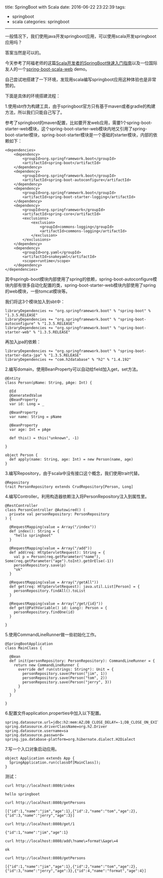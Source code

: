 title: SpringBoot with Scala
date: 2016-06-22 23:22:39
tags:
- springboot
- scala
categories: springboot

----------------

一般情况下，我们使用java开发springboot应用，可以使用scala开发springboot应用吗？

答案当然是可以的。

今天参考了阿福老师的这篇[Scala开发者的SpringBoot快速入门指南](http://afoo.me/posts/2015-07-21-scala-developers-springboot-guide.html)以及一位国际友人的一个[spring-boot-scala-web](https://github.com/bijukunjummen/spring-boot-scala-web) demo。

自己尝试地搭建了一下环境，发现用scala编写springboot应用这种体验也是非常赞的。

下面是具体的环境搭建流程：

<!--more-->

1.使用sbt作为构建工具，由于springboot官方只有基于maven或者gradle的构建方法，所以我们只能自己写了。

参考了springboot的maven配置，比如要开发web应用，需要1个spring-boot-starter-web模块，这个spring-boot-starter-web模块内地又引用了spring-boot-starter模块，spring-boot-starter模块是一个基础的starter模块，内部的依赖如下：

	<dependencies>
		<dependency>
			<groupId>org.springframework.boot</groupId>
			<artifactId>spring-boot</artifactId>
		</dependency>
		<dependency>
			<groupId>org.springframework.boot</groupId>
			<artifactId>spring-boot-autoconfigure</artifactId>
		</dependency>
		<dependency>
			<groupId>org.springframework.boot</groupId>
			<artifactId>spring-boot-starter-logging</artifactId>
		</dependency>
		<dependency>
			<groupId>org.springframework</groupId>
			<artifactId>spring-core</artifactId>
			<exclusions>
				<exclusion>
					<groupId>commons-logging</groupId>
					<artifactId>commons-logging</artifactId>
				</exclusion>
			</exclusions>
		</dependency>
		<dependency>
			<groupId>org.yaml</groupId>
			<artifactId>snakeyaml</artifactId>
			<scope>runtime</scope>
		</dependency>
	</dependencies>

其中springb-boot模块内部使用了spring的依赖，spring-boot-autoconfigure模块内部有很多自动化配置的类，spring-boot-starter-web模块内部使用了spring的web模块，一些tomcat模块等。

我们将这3个模块加入到sbt中：

	libraryDependencies += "org.springframework.boot" % "spring-boot" % "1.3.5.RELEASE"
	libraryDependencies += "org.springframework.boot" % "spring-boot-autoconfigure" % "1.3.5.RELEASE"
	libraryDependencies += "org.springframework.boot" % "spring-boot-starter-web" % "1.3.5.RELEASE"
	
再加入jpa的依赖：

	libraryDependencies += "org.springframework.boot" % "spring-boot-starter-data-jpa" % "1.3.5.RELEASE"
	libraryDependencies += "com.h2database" % "h2" % "1.4.192"
	
2.编写domain，使用BeanProperty可以自动给field加入get，set方法。

	@Entity
	class Person(pName: String, pAge: Int) {

	  @Id
	  @GeneratedValue
	  @BeanProperty
	  var id: Long = _

	  @BeanProperty
	  var name: String = pName

	  @BeanProperty
	  var age: Int = pAge

	  def this() = this("unknown", -1)

	}

	object Person {
	  def apply(name: String, age: Int) = new Person(name, age)
	}
	
3.编写Repository，由于scala中没有接口这个概念，我们使用trait代替。
	
	@Repository
	trait PersonRepository extends CrudRepository[Person, Long]
	
4.编写Controller。利用构造器依赖注入将PersonRepository注入到属性里。

	@RestController
	class PersonController @Autowired() (
	  private val personRepository: PersonRepository
	) {

	  @RequestMapping(value = Array("/index"))
	  def index(): String = {
	    "hello springboot"
	  }

	  @RequestMapping(value = Array("/add"))
	  def add(req: HttpServletRequest): String = {
	    val p = Person(req.getParameter("name"), Some(req.getParameter("age").toInt).getOrElse(-1))
	    personRepository.save(p)
	    "ok"
	  }

	  @RequestMapping(value = Array("/getAll"))
	  def get(req: HttpServletRequest): java.util.List[Person] = {
	    personRepository.findAll().toList
	  }
	  
	  @RequestMapping(value = Array("/get/{id}"))
      def get(@PathVariable() id: Long): Person = {
        personRepository.findOne(id)
      }

	}

5.使用CommandLineRunner做一些初始化工作。

	@SpringBootApplication
	class MainClass {

	  @Bean
	  def init(personRepository: PersonRepository): CommandLineRunner = {
	    return new CommandLineRunner {
	      override def run(strings: String*): Unit = {
	        personRepository.save(Person("jim", 1))
	        personRepository.save(Person("tom", 2))
	        personRepository.save(Person("jerry", 3))
	      }
	    }
	  }

	}

6.配置文件application.properties中加入以下配置。

	spring.datasource.url=jdbc:h2:mem:AZ;DB_CLOSE_DELAY=-1;DB_CLOSE_ON_EXIT=FALSE
	spring.datasource.driverClassName=org.h2.Driver
	spring.datasource.username=sa
	spring.datasource.password=
	spring.jpa.database-platform=org.hibernate.dialect.H2Dialect

7.写一个入口对象启动应用。

	object Application extends App {
	  SpringApplication.run(classOf[MainClass]);
	}
	
测试：

	curl http://localhost:8080/index
	
	hello springboot

	curl http://localhost:8080/getPersons
	
	[{"id":1,"name":"jim","age":1},{"id":2,"name":"tom","age":2},{"id":3,"name":"jerry","age":3}]
	
	curl http://localhost:8080/get/1
	
	{"id":1,"name":"jim","age":1}
	
	curl http://localhost:8080/add\?name\=format\&age\=4
	
	ok
	
	curl http://localhost:8080/getPersons
	
	[{"id":1,"name":"jim","age":1},{"id":2,"name":"tom","age":2},{"id":3,"name":"jerry","age":3},{"id":4,"name":"format","age":4}]
	
